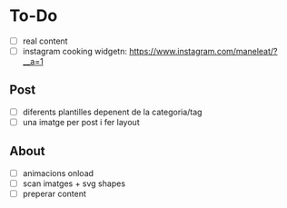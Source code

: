 # To-Do
- [ ] real content
- [ ] instagram cooking widgetn: https://www.instagram.com/maneleat/?__a=1 

## Post
- [ ] diferents plantilles depenent de la categoria/tag
- [ ] una imatge per post i fer layout

## About
- [ ] animacions onload
- [ ] scan imatges + svg shapes
- [ ] preperar content
